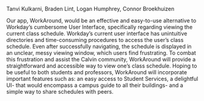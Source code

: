 Tanvi Kulkarni, Braden Lint, Logan Humphrey, Connor Broekhuizen

Our app, WorkAround, would be an effective and easy-to-use alternative to Workday’s cumbersome User Interface, specifically regarding viewing the current class schedule. Workday’s current user interface has unintuitive directories and time-consuming procedures to access the user’s class schedule. Even after successfully navigating, the schedule is displayed in an unclear, messy viewing window, which users find frustrating. To combat this frustration and assist the Calvin community, WorkAround will provide a straightforward and accessible way to view one’s class schedule. Hoping to be useful to both students and professors, WorkAround will incorporate important features such as: an easy access to Student Services, a delightful UI- that would encompass a campus guide to all their buildings- and a simple way to share schedules with peers.   